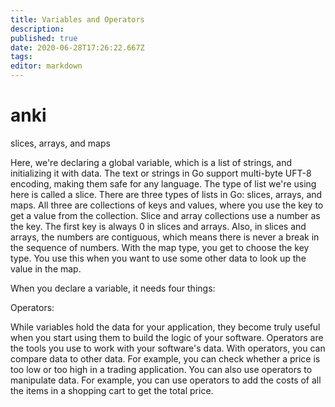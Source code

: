 ```yaml
---
title: Variables and Operators
description: 
published: true
date: 2020-06-28T17:26:22.667Z
tags: 
editor: markdown
---
```


# anki

slices, arrays, and maps

Here, we're declaring a global variable, which is a list of strings, and initializing it with data. The text or strings in Go support multi-byte UFT-8 encoding, making them safe for any language. The type of list we're using here is called a slice. There are three types of lists in Go: slices, arrays, and maps. All three are collections of keys and values, where you use the key to get a value from the collection. Slice and array collections use a number as the key. The first key is always 0 in slices and arrays. Also, in slices and arrays, the numbers are contiguous, which means there is never a break in the sequence of numbers. With the map type, you get to choose the key type. You use this when you want to use some other data to look up the value in the map.


When you declare a variable, it needs four things:


Operators:

While variables hold the data for your application, they become truly useful when you start using them to build the logic of your software. Operators are the tools you use to work with your software's data. With operators, you can compare data to other data. For example, you can check whether a price is too low or too high in a trading application. You can also use operators to manipulate data. For example, you can use operators to add the costs of all the items in a shopping cart to get the total price.



